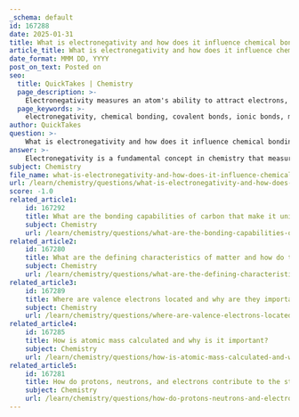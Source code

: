 ```yaml
---
_schema: default
id: 167288
date: 2025-01-31
title: What is electronegativity and how does it influence chemical bonding?
article_title: What is electronegativity and how does it influence chemical bonding?
date_format: MMM DD, YYYY
post_on_text: Posted on
seo:
  title: QuickTakes | Chemistry
  page_description: >-
    Electronegativity measures an atom's ability to attract electrons, influencing the type of chemical bonds (covalent, ionic) formed and the overall polarity of molecules, affecting their properties and reactivity.
  page_keywords: >-
    electronegativity, chemical bonding, covalent bonds, ionic bonds, molecular polarity, Pauling scale, polar covalent bond, nonpolar covalent bond, electron sharing, chemical reactions, reactivity, Linus Pauling
author: QuickTakes
question: >-
    What is electronegativity and how does it influence chemical bonding?
answer: >-
    Electronegativity is a fundamental concept in chemistry that measures an atom's ability to attract and hold onto electrons in a chemical bond. It was introduced by Linus Pauling and is typically expressed on the Pauling scale, which ranges from 0.7 (for the least electronegative elements) to 4.0 (for the most electronegative elements). \n\n### Influence of Electronegativity on Chemical Bonding\n\n1. **Covalent Bonds**: In covalent bonding, atoms share electrons. When two atoms with similar electronegativities bond, they tend to share electrons equally, resulting in a nonpolar covalent bond. For example, in a diatomic molecule like $ \text{O}_2 $, both oxygen atoms have the same electronegativity, leading to equal sharing of electrons. Conversely, when there is a significant difference in electronegativity between two atoms, the atom with the higher electronegativity will attract the shared electrons more strongly, resulting in a polar covalent bond. A classic example of this is the water molecule ($ \text{H}_2\text{O} $), where oxygen is more electronegative than hydrogen, leading to a polar bond.\n\n2. **Ionic Bonds**: When the difference in electronegativity between two atoms is large (typically greater than 1.7), the more electronegative atom can completely transfer one or more electrons from the less electronegative atom, resulting in the formation of ions. This creates an ionic bond, characterized by the electrostatic attraction between positively charged cations and negatively charged anions. For instance, in sodium chloride ($ \text{NaCl} $), sodium (Na) donates an electron to chlorine (Cl), resulting in Na⁺ and Cl⁻ ions.\n\n3. **Molecular Polarity**: Electronegativity also influences the overall polarity of molecules. A molecule is polar if it has a net dipole moment due to the arrangement of polar bonds. For example, in water, the bent shape of the molecule, combined with the difference in electronegativity between oxygen and hydrogen, results in a polar molecule with a partial negative charge near the oxygen atom and partial positive charges near the hydrogen atoms.\n\n### Summary\n\nIn summary, electronegativity is crucial in determining the type of chemical bond formed between atoms—whether covalent, polar covalent, or ionic. It also plays a significant role in the molecular polarity, which affects the physical and chemical properties of substances. Understanding electronegativity helps predict how different elements will interact in chemical reactions, influencing their reactivity and the nature of the compounds they form.
subject: Chemistry
file_name: what-is-electronegativity-and-how-does-it-influence-chemical-bonding.md
url: /learn/chemistry/questions/what-is-electronegativity-and-how-does-it-influence-chemical-bonding
score: -1.0
related_article1:
    id: 167292
    title: What are the bonding capabilities of carbon that make it unique?
    subject: Chemistry
    url: /learn/chemistry/questions/what-are-the-bonding-capabilities-of-carbon-that-make-it-unique
related_article2:
    id: 167280
    title: What are the defining characteristics of matter and how do they relate to elements?
    subject: Chemistry
    url: /learn/chemistry/questions/what-are-the-defining-characteristics-of-matter-and-how-do-they-relate-to-elements
related_article3:
    id: 167289
    title: Where are valence electrons located and why are they important in chemical bonding?
    subject: Chemistry
    url: /learn/chemistry/questions/where-are-valence-electrons-located-and-why-are-they-important-in-chemical-bonding
related_article4:
    id: 167285
    title: How is atomic mass calculated and why is it important?
    subject: Chemistry
    url: /learn/chemistry/questions/how-is-atomic-mass-calculated-and-why-is-it-important
related_article5:
    id: 167281
    title: How do protons, neutrons, and electrons contribute to the structure of an atom?
    subject: Chemistry
    url: /learn/chemistry/questions/how-do-protons-neutrons-and-electrons-contribute-to-the-structure-of-an-atom
---
```


&nbsp;